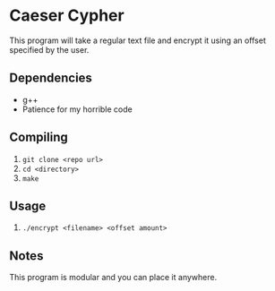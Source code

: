 # Caeser Cypher
This program will take a regular text file and encrypt it using an offset specified by the user.

## Dependencies
* g++
* Patience for my horrible code

## Compiling
1. ```git clone <repo url>```
2. ```cd <directory>```
3. ```make```

## Usage
1. ```./encrypt <filename> <offset amount>```

## Notes
This program is modular and you can place it anywhere.
